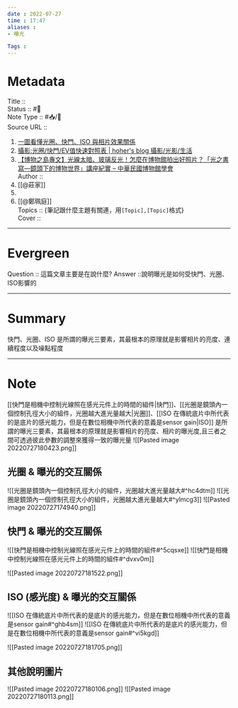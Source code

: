 ```yaml
---
date : 2022-07-27
time : 17:47
aliases :
- 曝光

Tags : 
---
```

# Metadata
Title :: <br>
Status :: #🌱 <br>
Note Type :: #📥/📰<br>
Source URL :: 
1. [一圖看懂光圈、快門、ISO 與相片效果關係](https://www.newmobilelife.com/2015/02/27/take-photo-tutor/)
2. [攝影:光圈/快門/EV值快速對照表 | hoher's blog 攝影/光影/生活](http://hoher.idv.tw/blog/?p=1928)
3. [【博物之島專文】光線太暗、玻璃反光！怎麼在博物館拍出好照片？「光之書寫—鏡頭下的博物世界」講座紀實 – 中華民國博物館學會](http://www.cam.org.tw/2022-article68/)<br>
Author :: 
1. [[@莊家]]
2. 
3. [[@鄭珮庭]]<br>
Topics :: {筆記跟什麼主題有關連，用`[Topic],[Topic]`格式}<br>
Cover ::

---
# Evergreen
Question :: 這篇文章主要是在說什麼?
Answer ::說明曝光是如何受快門、光圈、ISO影響的

---

# Summary
快門、光圈、ISO 是所謂的曝光三要素，其最根本的原理就是影響相片的亮度、連續程度以及噪點程度

---

# Note

[[快門是相機中控制光線照在感光元件上的時間的組件|快門]]、[[光圈是鏡頭內一個控制孔徑大小的組件，光圈越大進光量越大|光圈]]、[[ISO 在傳統底片中所代表的是底片的感光能力，但是在數位相機中所代表的意義是sensor gain|ISO]] 是所謂的曝光三要素，其最根本的原理就是影響相片的亮度、相片的曝光度,且三者之間可透過彼此參數的調整來獲得一致的曝光量
![[Pasted image 20220727180423.png]]

## 光圈 & 曝光的交互關係

![[光圈是鏡頭內一個控制孔徑大小的組件，光圈越大進光量越大#^hc4dtm]]
![[光圈是鏡頭內一個控制孔徑大小的組件，光圈越大進光量越大#^ylmcg3]]
![[Pasted image 20220727174940.png]]

## 快門 & 曝光的交互關係
![[快門是相機中控制光線照在感光元件上的時間的組件#^5cqsxe]]
![[快門是相機中控制光線照在感光元件上的時間的組件#^dvxv0m]]

![[Pasted image 20220727181522.png]]

## ISO (感光度) & 曝光的交互關係
![[ISO 在傳統底片中所代表的是底片的感光能力，但是在數位相機中所代表的意義是sensor gain#^ghb4sm]]
![[ISO 在傳統底片中所代表的是底片的感光能力，但是在數位相機中所代表的意義是sensor gain#^vi5kgd]]

![[Pasted image 20220727181705.png]]

## 其他說明圖片

![[Pasted image 20220727180106.png]]
![[Pasted image 20220727180113.png]]